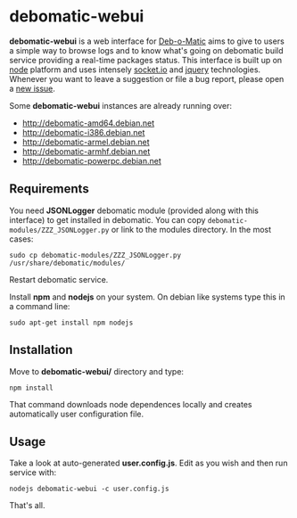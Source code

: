 debomatic-webui
===============

**debomatic-webui** is a web interface for [Deb-o-Matic](https://launchpad.net/debomatic) aims to give to users a simple way to browse logs and to know what's going on debomatic build service providing a real-time packages status.
This interface is built up on [node](http://nodejs.org/) platform and uses intensely [socket.io](http://socket.io/) and [jquery](http://jquery.com/) technologies.
Whenever you want to leave a suggestion or file a bug report, please open a [new issue](https://github.com/LeoIannacone/debomatic-webui/issues).

Some **debomatic-webui** instances are already running over:
 * http://debomatic-amd64.debian.net
 * http://debomatic-i386.debian.net
 * http://debomatic-armel.debian.net
 * http://debomatic-armhf.debian.net
 * http://debomatic-powerpc.debian.net

## Requirements

You need **JSONLogger** debomatic module (provided along with this interface) to get installed in debomatic.
You can copy `debomatic-modules/ZZZ_JSONLogger.py` or link to the modules directory. In the most cases:
```
sudo cp debomatic-modules/ZZZ_JSONLogger.py /usr/share/debomatic/modules/
```
Restart debomatic service.


Install **npm** and **nodejs** on your system. On debian like systems type this in a command line:
```
sudo apt-get install npm nodejs
```

## Installation

Move to **debomatic-webui/** directory and type:
```
npm install
```
That command downloads node dependences locally and creates automatically user configuration file.


## Usage

Take a look at auto-generated **user.config.js**.  Edit as you wish and then run service with:
```
nodejs debomatic-webui -c user.config.js
```

That's all.
